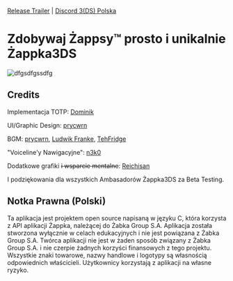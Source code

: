 [Release Trailer](https://www.youtube.com/watch?v=NXumTBJQcIE)  |  [Discord 3(DS) Polska](http://discord.gg/Rxf9FR9DaS)

# Zdobywaj Żappsy™ prosto i unikalnie Żappka3DS

![dfgsdfgssdfg](https://github.com/user-attachments/assets/5b1f3040-feec-4fc8-9c78-f5d646f19fa9)


## Credits
Implementacja TOTP: [Dominik](https://github.com/domints) 

UI/Graphic Design: [prycwrn](https://prycwrn.space/)

BGM: [prycwrn](https://prycwrn.space/), [Ludwik Franke](https://soundcloud.com/ludwikfranke_crazy), [TehFridge](https://linktr.ee/tehfridge)

"Voiceline'y Nawigacyjne": [n3k0](https://nekodoesntexists.carrd.co/)

Dodatkowe grafiki ~~i wsparcie mentalne~~: [Reichisan](https://www.twitch.tv/reichisan)

I podziękowania dla wszystkich Ambasadorów Żappka3DS za Beta Testing.

## Notka Prawna (Polski)
Ta aplikacja jest projektem open source napisaną w języku C, która korzysta z API aplikacji Żappka, należącej do Żabka Group S.A. Aplikacja została stworzona wyłącznie w celach edukacyjnych i nie jest powiązana z Żabka Group S.A. Twórca aplikacji nie jest w żaden sposób związany z Żabka Group S.A. i nie czerpie żadnych korzyści finansowych z tego projektu. Wszystkie znaki towarowe, nazwy handlowe i logotypy są własnością odpowiednich właścicieli. Użytkownicy korzystają z aplikacji na własne ryzyko.

